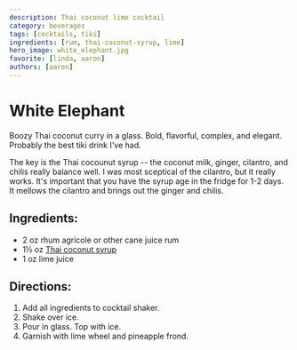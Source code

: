 ```yaml
---
description: Thai coconut lime cocktail
category: beverages
tags: [cocktails, tiki]
ingredients: [rum, thai-coconut-syrup, lime]
hero_image: white_elephant.jpg
favorite: [linda, aaron]
authors: [aaron]
---
```


# White Elephant

Boozy Thai coconut curry in a glass. Bold, flavorful, complex, and elegant. Probably the best tiki drink I've had.

The key is the Thai cocounut syrup -- the coconut milk, ginger, cilantro, and chilis really balance well. I was most sceptical of the cilantro, but it really works. It's important that you have the syrup age in the fridge for 1-2 days. It mellows the cilantro and brings out the ginger and chilis.

## Ingredients:

- 2 oz rhum agricole or other cane juice rum
- 1½ oz [Thai coconut syrup](./Cocktail-Ingredients.html#thai-coconut-syrup)
- 1 oz lime juice

## Directions:

1. Add all ingredients to cocktail shaker.
2. Shake  over ice.
3. Pour in glass. Top with ice.
4. Garnish with lime wheel and pineapple frond.

